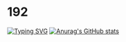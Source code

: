 # 192
[![Typing SVG](https://readme-typing-svg.herokuapp.com?color=%2336BCF7&lines=Computer+science+student)](https://git.io/typing-svg)
[![Anurag's GitHub stats](https://github-readme-stats.vercel.app/api?username=N1ckName192)](https://github.com/anuraghazra/github-readme-stats)
